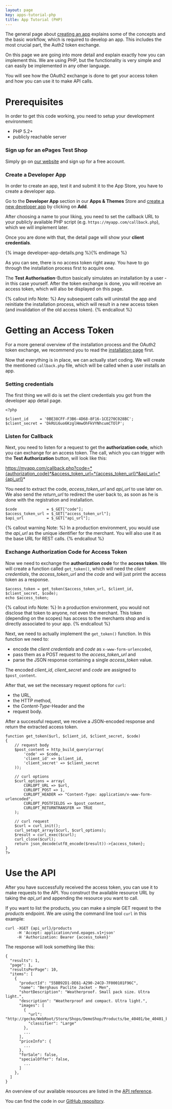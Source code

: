 ```yaml
---
layout: page
key: apps-tutorial-php
title: App Tutorial (PHP)
---
```


The general page about [creating an app](page:apps-create) explains some of the concepts and the basic workflow, which is required to develop an app.
This includes the most crucial part, the Auth2 token exchange.

On this page we are going into more detail and explain exactly how you can implement this.
We are using PHP, but the functionality is very simple and can easily be implemented in any other language.

You will see how the OAuth2 exchange is done to get your access token and how you can use it to make API calls.

# Prerequisites

In order to get this code working, you need to setup your development environment:

- PHP 5.2+
- publicly reachable server

### Sign up for an ePages Test Shop

Simply go on [our website](epages-demo-signup) and sign up for a free account.

### Create a Developer App

In order to create an app, test it and submit it to the App Store, you have to create a developer app.

Go to the **Developer App** section in our **Apps & Themes** Store and [create a new developer app](page:apps-create) by clicking on **Add**.

After choosing a name to your liking, you need to set the callback URL to your publicly available PHP script (e.g. `https://myapp.com/callback.php`), which we will implement later.

Once you are done with that, the detail page will show your **client credentials**.

{% image developer-app-details.png %}{% endimage %}

As you can see, there is no access token right away.
You have to go through the installation process first to acquire one.

The **Test Authorisation**-Button basically simulates an installation by a user - in this case yourself.
After the token exchange is done, you will receive an access token, which will also be displayed on this page.

{% callout info Note: %}
Any subsequent calls will uninstall the app and reinitiate the installation process, which will result in a new access token (and invalidation of the old access token).
{% endcallout %}

# Getting an Access Token

For a more general overview of the installation process and the OAuth2 token exchange, we recommend you to read the [installation page](page:apps-install) first.

Now that everything is in place, we can actually start coding.
We will create the mentioned `callback.php` file, which will be called when a user installs an app.

### Setting credentials

The first thing we will do is set the client credentials you got from the developer app detail page.

    <?php
    
    $client_id     = '0BE38CFF-F3B6-4D68-8F16-1CE270C028BC';
    $client_secret = 'DkRUi6uo6KzglHmwOhFkVYNhcumCTOlP';


### Listen for Callback

Next, you need to listen for a request to get the **authorization code**, which you can exchange for an access token.
The call, which you can trigger with the **Test Authorization** button, will look like this:

https://myapp.com/callback.php?code=*{authorization_code}*&access_token_url=*{access_token_url}*&api_url=*{api_url}*

You need to extract the code, *access_token_url* and *api_url* to use later on.
We also send the *return_url* to redirect the user back to, as soon as he is done with the registration and installation.

    $code             = $_GET["code"];
    $access_token_url = $_GET["access_token_url"];
    $api_url          = $_GET["api_url"];

{% callout warning Note: %}
In a production environment, you would use the *api_url* as the unique identifier for the merchant.
You will also use it as the base URL for REST calls.
{% endcallout %}

### Exchange Authorization Code for Access Token

Now we need to exchange the **authorization code** for the **access token**.
We will create a function called `get_token()`, which will need the *client credentials*, the *access_token_url* and the *code* and will just print the access token as a response.

    $access_token = get_token($access_token_url, $client_id, $client_secret, $code);
    echo $access_token;

{% callout info Note: %}
In a production environment, you would not disclose that token to anyone, not even the merchant.
This token (depending on the scopes) has access to the merchants shop and is directly associated to your app.
{% endcallout %}

Next, we need to actually implement the `get_token()` function.
In this function we need to:

- encode the *client credentials* and *code* as `x-www-form-urlencoded`,
- pass them as a POST request to the *access_token_url* and
- parse the JSON response containing a single *access_token* value.

The encoded *client_id*, *client_secret* and *code* are assigned to `$post_content`.

After that, we set the necessary request options for `curl`:

- the URL,
- the HTTP method,
- the *Content-Type*-Header and the
- request body.

After a successful request, we receive a JSON-encoded response and return the extracted access token.

    function get_token($url, $client_id, $client_secret, $code)
    {
        // request body
        $post_content = http_build_query(array(
            'code' => $code,
            'client_id' => $client_id,
            'client_secret' => $client_secret
        ));
        
        // curl options
        $curl_options = array(
            CURLOPT_URL => $url,
            CURLOPT_POST => 1,
            CURLOPT_HEADER => "Content-Type: application/x-www-form-urlencoded",
            CURLOPT_POSTFIELDS => $post_content,
            CURLOPT_RETURNTRANSFER => TRUE
        );
        
        // curl request
        $curl = curl_init();
        curl_setopt_array($curl, $curl_options);
        $result = curl_exec($curl);
        curl_close($curl);
        return json_decode(utf8_encode($result))->{access_token};
    }
    ?>


# Use the API

After you have successfully received the access token, you can use it to make requests to the API.
You construct the available resource URL by taking the *api_url* and appending the resource you want to call.

If you want to list the products, you can make a simple GET request to the *products* endpoint.
We are using the command line tool `curl` in this example:

    curl -XGET {api_url}/products
         -H 'Accept: application/vnd.epages.v1+json'
         -H 'Authorization: Bearer {access_token}'

The response will look something like this:

    {
      "results": 1,
      "page": 1,
      "resultsPerPage": 10,
      "items": [
        {
          "productId": "55BB92D1-DE61-A290-24CD-7F000101F96C",
          "name": "Berghaus Paclite Jacket - Men",
          "shortDescription": "Weatherproof. Small pack size. Ultra light.",
          "description": "Weatherproof and compact. Ultra light.",
          "images": [
            {
              "url": "http://gecko/WebRoot/Store/Shops/DemoShop/Products/be_40401/be_40401_blue.jpg",
              "classifier": "Large"
            },
            ...
          ],
          "priceInfo": {
            ...
          },
          "forSale": false,
          "specialOffer": false,
            ...
          ]
        },
      ]
    }


An overview of our available resources are listed in the [API reference](page:api-resources-all).


You can find the code in our [GitHub repository][github-demo-app-php].

[github-demo-app-php]: https://github.com/pshingala/epphp
[epages-demo-signup]: http://www.epages.com/de/produkte/demo-shop/